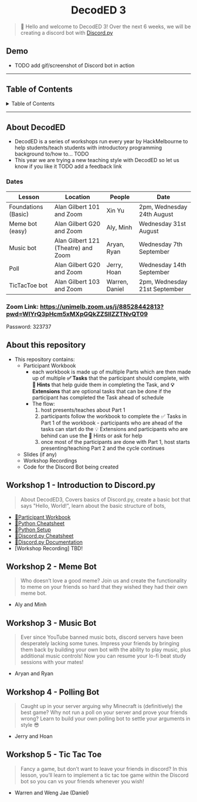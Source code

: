 <h1 align="center">DecodED 3</h1>

> 👋 Hello and welcome to DecodED 3! Over the next 6 weeks, we will be creating a discord bot
> with [Discord.py](https://discordpy.readthedocs.io/en/stable/index.html)

<h2>Demo</h2>

* TODO add gif/screenshot of Discord bot in action

---

<h2>Table of Contents</h2>
<details>
<summary>Table of Contents</summary>

- [About DecodED](#about-decoded)
  - [Dates](#dates)
- [About this repository](#about-this-repository)
- [Workshop 1 - Introduction to Discord.py](#workshop-1---introduction-to-discordpy)
- [Workshop 2 - Tic Tac Toe](#workshop-2---tic-tac-toe)
- [Workshop 3 - Polling Bot](#workshop-3---polling-bot)
- [Workshop 4 - Meme Bot](#workshop-4---meme-bot)
- [Workshop 5 - Music Bot](#workshop-5---music-bot)

</details>

---

## About DecodED

* DecodED is a series of workshops run every year by HackMelbourne to help students/teach students with introductory
  programming background to/how to... TODO
* This year we are trying a new teaching style with DecodED so let us know if you like it TODO add a feedback link

### Dates

Lesson | Location | People | Date
| -- | -- | -- | -- |
Foundations (Basic) | Alan Gilbert 101 and Zoom | Xin Yu | 2pm, Wednesday 24th August
Meme bot (easy) | Alan Gilbert G20 and Zoom | Aly, Minh | Wednesday 31st August
Music bot | Alan Gilbert 121 (Theatre) and Zoom | Aryan, Ryan | Wednesday 7th September
Poll | Alan Gilbert G20 and Zoom | Jerry, Hoan | Wednesday 14th September
TicTacToe bot | Alan Gilbert 103 and Zoom | Warren, Daniel | 2pm, Wednesday 21st September

### Zoom Link: https://unimelb.zoom.us/j/88528442813?pwd=WlYrQ3pHcm5xMXpGQkZZSllZZTNvQT09

Password: 323737

## About this repository

* This repository contains:
  * Participant Workbook
    * each workbook is made up of multiple Parts which are then made up of multiple **✅ Tasks** that the participant
      should complete, with **🧩 Hints** that help guide them in completing the Task, and **💡 Extensions** that are
      optional tasks that can be done if the participant has completed the Task ahead of schedule
    * The flow:
      1. host presents/teaches about Part 1
      2. participants follow the workbook to complete the ✅ Tasks in Part 1 of the workbook - participants who are ahead
         of the tasks can start do the 💡 Extensions and participants who are behind can use the 🧩 Hints or ask for
         help
      3. once most of the participants are done with Part 1, host starts presenting/teaching Part 2 and the cycle
         continues
  * Slides (if any)
  * Workshop Recordings
  * Code for the Discord Bot being created

## Workshop 1 - Introduction to Discord.py

> About DecodED3, Covers basics of Discord.py, create a basic bot that says "Hello, World!", learn about the basic
> structure of bots,

* [📔Participant Workbook](/w1/README.md)
* [🐍Python Cheatsheet](/w1/python_cheatsheet.md)
* [🐍Python Setup](/w1/python_setup.md)
* [👾Discord.py Cheatsheet](/w1/discord_py_cheatsheet.md)
* [🔗Discord.py Documentation](https://discordpy.readthedocs.io/en/stable/index.html)
* [Workshop Recording] TBD!

## Workshop 2 - Meme Bot

> Who doesn’t love a good meme? Join us and create the functionality to meme on your friends so hard that they wished
> they had their own meme bot.

* Aly and Minh

## Workshop 3 - Music Bot

> Ever since YouTube banned music bots, discord servers have been desperately lacking some tunes. Impress your friends
> by bringing them back by building your own bot with the ability to play music, plus additional music controls! Now you
> can resume your lo-fi beat study sessions with your mates!

* Aryan and Ryan

## Workshop 4 - Polling Bot

> Caught up in your server arguing why Minecraft is (definitively) the best game? Why not run a poll on your server and
> prove your friends wrong? Learn to build your own polling bot to settle your arguments in style 😎

* Jerry and Hoan

## Workshop 5 - Tic Tac Toe

> Fancy a game, but don’t want to leave your friends in discord? In this lesson, you’ll learn to implement a tic tac toe
> game within the Discord bot so you can vs your friends whenever you wish!

* Warren and Weng Jae (Daniel)

